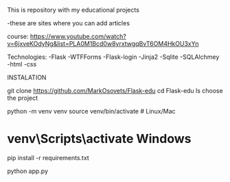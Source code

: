 
This is repository with my educational projects

-these are sites where you can add articles

course: https://www.youtube.com/watch?v=6jxveKOdyNg&list=PLA0M1Bcd0w8yrxtwgqBvT6OM4HkOU3xYn

Technologies:
-Flask
-WTFForms
-Flask-login
-Jinja2
-Sqlite
-SQLAlchmey
-html
-css

INSTALATION

git clone https://github.com/MarkOsovets/Flask-edu
cd Flask-edu
ls 
choose the project

python -m venv venv
 source venv/bin/activate  # Linux/Mac
 # venv\Scripts\activate Windows 
 
 pip install -r requirements.txt
 
 python app.py

